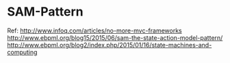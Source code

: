 # SAM-Pattern
Ref: http://www.infoq.com/articles/no-more-mvc-frameworks
http://www.ebpml.org/blog15/2015/06/sam-the-state-action-model-pattern/
http://www.ebpml.org/blog2/index.php/2015/01/16/state-machines-and-computing
